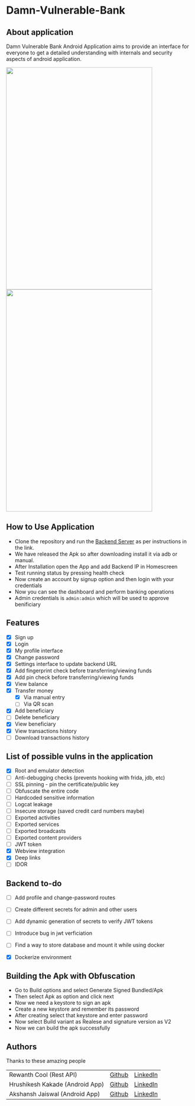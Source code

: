
# Damn-Vulnerable-Bank

## About application
Damn Vulnerable Bank Android Application aims to provide an interface for everyone to get a detailed understanding with internals and security aspects of android application.

<img src="https://github.com/rewanth1997/Damn-Vulnerable-Bank/raw/master/images/screen1.png" align="centre" height="600" width="395"><img src="https://github.com/rewanth1997/Damn-Vulnerable-Bank/blob/master/images/screen2.png" align="centre" height="600" width="395">

## How to Use Application
- Clone the repository and run the [Backend Server](https://github.com/rewanth1997/Damn-Vulnerable-Bank/tree/master/BackendServer) as per instructions in the link. 
- We have released the Apk so after downloading install it via adb or manual.
- After Installation open the App and add Backend IP in Homescreen
- Test running status by pressing health check
- Now create an account by signup option and then login with your credentials
- Now you can see the dashboard and perform banking operations
-  Admin credentials is ``` admin:admin ``` which will be used to approve benificiary


## Features
- [x] Sign up
- [x] Login
- [x] My profile interface
- [x] Change password
- [x] Settings interface to update backend URL
- [x] Add fingerprint check before transferring/viewing funds
- [x] Add pin check before transferring/viewing funds
- [x] View balance
- [x] Transfer money
  - [x] Via manual entry
  - [ ] Via QR scan
- [x] Add beneficiary
- [ ] Delete beneficiary
- [x] View beneficiary
- [x] View transactions history
- [ ] Download transactions history

## List of possible vulns in the application

- [x] Root and emulator detection
- [ ] Anti-debugging checks (prevents hooking with frida, jdb, etc)
- [ ] SSL pinning - pin the certificate/public key
- [ ] Obfuscate the entire code
- [ ] Hardcoded sensitive information
- [ ] Logcat leakage
- [ ] Insecure storage (saved credit card numbers maybe)
- [ ] Exported activities
- [ ] Exported services
- [ ] Exported broadcasts
- [ ] Exported content providers
- [ ] JWT token
- [x] Webview integration
- [x] Deep links
- [ ] IDOR

## Backend to-do

- [ ] Add profile and change-password routes
- [ ] Create different secrets for admin and other users
- [ ] Add dynamic generation of secrets to verify JWT tokens
- [ ] Introduce bug in jwt verficiation
- [ ] Find a way to store database and mount it while using docker
- [X] Dockerize environment


## Building the Apk with Obfuscation

- Go to Build options and select Generate Signed Bundled/Apk
- Then select Apk as option and click next
- Now we need a keystore to sign an apk 
- Create a new keystore and remember its password
- After creating select that keystore and enter password 
- Now select Build variant as Realese and signature version as V2
- Now we can build the apk successfully



## Authors

Thanks to these amazing people

|   |   |   |
|---|---|---|
| Rewanth Cool (Rest API)  | [Github](https://github.com/rewanth1997/)  | [LinkedIn](https://www.linkedin.com/in/rewanthcool/)  |
| Hrushikesh Kakade (Android App)  | [Github](https://github.com/HrushikeshK/)  | [LinkedIn](https://www.linkedin.com/in/hrushikeshkakade/)  |
| Akshansh Jaiswal (Android App)  | [Github](https://github.com/jaiswalakshansh)  | [LinkedIn](https://www.linkedin.com/in/akshanshjaiswal/)  |